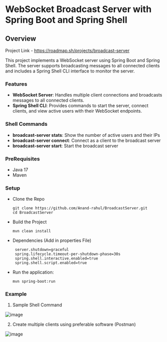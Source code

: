 # WebSocket Broadcast Server with Spring Boot and Spring Shell

## Overview
 Project Link - https://roadmap.sh/projects/broadcast-server

This project implements a WebSocket server using Spring Boot and Spring Shell. The server supports broadcasting messages to all connected clients and includes a Spring Shell CLI interface to monitor the server.

### Features
- **WebSocket Server**: Handles multiple client connections and broadcasts messages to all connected clients.
- **Spring Shell CLI**: Provides commands to start the server, connect clients, and view active users with their WebSocket endpoints.

### Shell Commands

- **broadcast-server stats**: Show the number of active users and their IPs
- **broadcast-server connect**: Connect as a client to the broadcast server
- **broadcast-server start**: Start the broadcast server

### PreRequisites
- Java 17
- Maven

### Setup

- Clone the Repo
  ```
  git clone https://github.com/Anand-rahul/BroadcastServer.git
  cd BroadcastServer
- Build the Project

  ```
  mvn clean install

- Dependencies (Add in properties File)

  ```
   server.shutdown=graceful
   spring.lifecycle.timeout-per-shutdown-phase=30s
   spring.shell.interactive.enabled=true
   spring.shell.script.enabled=true
- Run the application:

    ```
    mvn spring-boot:run
### Example

1. Sample Shell Command

![image](https://github.com/user-attachments/assets/f1253274-8625-4924-b472-de794f7b0e2b)

2. Create multiple clients using preferable software (Postman)

![image](https://github.com/user-attachments/assets/b46421e5-536f-402b-9e9f-a940e27080f7)
